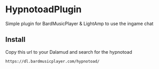 # HypnotoadPlugin

Simple plugin for BardMusicPlayer & LightAmp to use the ingame chat

## Install

Copy this url to your Dalamud and search for the hypnotoad

`https://dl.bardmusicplayer.com/hypnotoad/`

